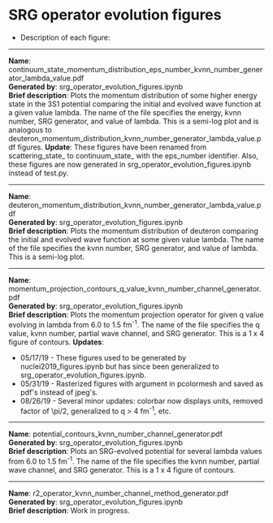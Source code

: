 # SRG operator evolution figures


* Description of each figure:

____________________________________________________________________________________________________________________________
__Name__: continuum_state_momentum_distribution_eps_number_kvnn_number_generator_lambda_value.pdf<br/>
__Generated by__: srg_operator_evolution_figures.ipynb<br/>
__Brief description__: Plots the momentum distribution of some higher energy state in the 3S1 potential comparing the initial and evolved wave function at a given value lambda. The name of the file specifies the energy, kvnn number, SRG generator, and value of lambda. This is a semi-log plot and is analogous to deuteron_momentum_distribution_kvnn_number_generator_lambda_value.pdf figures.
__Update__: These figures have been renamed from scattering_state_ to continuum_state_ with the eps_number identifier. Also, these figures are now generated in srg_operator_evolution_figures.ipynb instead of test.py.<br/>

____________________________________________________________________________________________________________________________
__Name__: deuteron_momentum_distribution_kvnn_number_generator_lambda_value.pdf<br/>
__Generated by__: srg_operator_evolution_figures.ipynb<br/>
__Brief description__: Plots the momentum distribution of deuteron comparing the initial and evolved wave function at some given value lambda. The name of the file specifies the kvnn number, SRG generator, and value of lambda. This is a semi-log plot.<br/>

____________________________________________________________________________________________________________________________
__Name__: momentum_projection_contours_q_value_kvnn_number_channel_generator.pdf<br/>
__Generated by__: srg_operator_evolution_figures.ipynb<br/>
__Brief description__: Plots the momentum projection operator for given q value evolving in lambda from 6.0 to 1.5 fm<sup>-1</sup>. The name of the file specifies the q value, kvnn number, partial wave channel, and SRG generator. This is a 1 x 4 figure of contours.
__Updates__:<br/>
* 05/17/19 - These figures used to be generated by nuclei2019_figures.ipynb but has since been generalized to srg_operator_evolution_figures.ipynb.
* 05/31/19 - Rasterized figures with argument in pcolormesh and saved as pdf's instead of jpeg's.<br/>
* 08/26/19 - Several minor updates: colorbar now displays units, removed factor of \pi/2, generalized to q > 4 fm<sup>-1</sup>, etc.

____________________________________________________________________________________________________________________________
__Name__: potential_contours_kvnn_number_channel_generator.pdf<br/>
__Generated by__: srg_operator_evolution_figures.ipynb<br/>
__Brief description__: Plots an SRG-evolved potential for several lambda values from 6.0 to 1.5 fm<sup>-1</sup>. The name of the file specifies the kvnn number, partial wave channel, and SRG generator. This is a 1 x 4 figure of contours.

____________________________________________________________________________________________________________________________
__Name__: r2_operator_kvnn_number_channel_method_generator.pdf<br/>
__Generated by__: srg_operator_evolution_figures.ipynb<br/>
__Brief description__: Work in progress.
